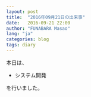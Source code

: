 ```yaml
---
layout: post
title:  "2016年09月21日の出来事"
date:   2016-09-21 22:00
author: "FUNABARA Masao"
lang: "ja"
categories: blog
tags: diary
---
```


本日は、

* システム開発

を行いました。
